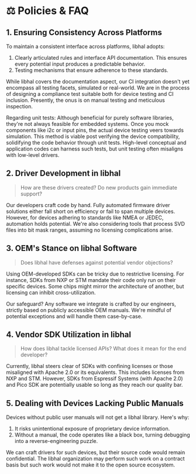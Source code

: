 # ⚖️ Policies & FAQ

## 1. **Ensuring Consistency Across Platforms**

To maintain a consistent interface across platforms, libhal adopts:

1. Clearly articulated rules and interface API documentation. This ensures every
   potential input produces a predictable behavior.
2. Testing mechanisms that ensure adherence to these standards.

While libhal covers the documentation aspect, our CI integration doesn't yet
encompass all testing facets, simulated or real-world. We are in the process of
designing a compliance test suitable both for device testing and CI inclusion.
Presently, the onus is on manual testing and meticulous inspection.

Regarding unit tests: Although beneficial for purely software libraries, they're
not always feasible for embedded systems. Once you mock components like i2c or
input pins, the actual device testing veers towards simulation. This method is
viable post verifying the device compatibility, solidifying the code behavior
through unit tests. High-level conceptual and application codes can harness such
tests, but unit testing often misaligns with low-level drivers.

## 2. **Driver Development in libhal**

> How are these drivers created? Do new products gain immediate support?

Our developers craft code by hand. Fully automated firmware driver solutions
either fall short on efficiency or fail to span multiple devices. However, for
devices adhering to standards like NMEA or JEDEC, automation holds potential.
We're also considering tools that process SVD files into bit mask ranges,
assuming no licensing complications arise.

## 3. **OEM's Stance on libhal Software**

> Does libhal have defenses against potential vendor objections?

Using OEM-developed SDKs can be tricky due to restrictive licensing. For
instance, SDKs from NXP or STM mandate their code only run on their specific
devices. Some chips might mirror the architecture of another, but licensing can
inhibit cross-utilization.

Our safeguard? Any software we integrate is crafted by our engineers, strictly
based on publicly accessible OEM manuals. We're mindful of potential exceptions
and will handle them case-by-case.

## 4. **Vendor SDK Utilization in libhal**

> How does libhal tackle licensed APIs? What does it mean for the end developer?

Currently, libhal steers clear of SDKs with confining licenses or those
misaligned with Apache 2.0 or its equivalents. This includes licenses from NXP
and STM. However, SDKs from Espressif Systems (with Apache 2.0) and Pico SDK
are potentially usable so long as they reach our quality bar.

## 5. **Dealing with Devices Lacking Public Manuals**

Devices without public user manuals will not get a libhal library. Here's
why:

1. It risks unintentional exposure of proprietary device information.
2. Without a manual, the code operates like a black box, turning debugging into
   a reverse-engineering puzzle.

We can craft drivers for such devices, but their source code would remain
confidential. The libhal organization may perform such work on a contract basis
but such work would not make it to the open source ecosystem.
